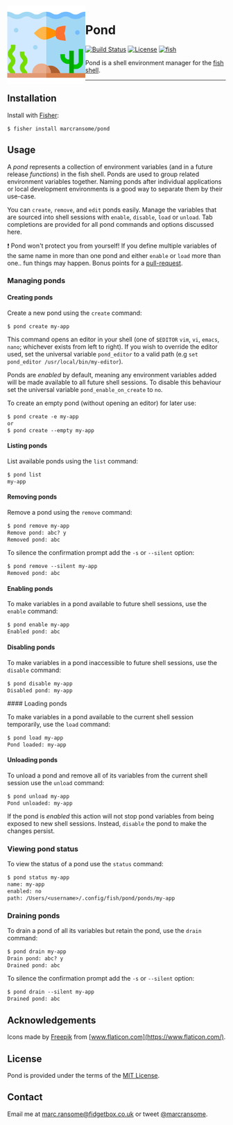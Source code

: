 <img alt="pond" src="images/fish-pond.png" width="180" align="left">

# Pond

[![Build Status](https://img.shields.io/endpoint.svg?url=https%3A%2F%2Factions-badge.atrox.dev%2Fmarcransome%2Fpond%2Fbadge%3Fref%3Dmain&style=flat&label=build)](https://github.com/marcransome/pond/actions?query=workflow%3Abuild) [![License](https://img.shields.io/badge/license-MIT-brightgreen)](http://opensource.org/licenses/mit-license.php) [![fish](https://img.shields.io/badge/fish-3.1.2-brightgreen)](https://fishshell.com)

Pond is a shell environment manager for the [fish shell](https://fishshell.com).

<hr>

## Installation

Install with [Fisher](https://github.com/jorgebucaran/fisher):

```console
$ fisher install marcransome/pond
```

## Usage

A _pond_ represents a collection of environment variables (and in a future release _functions_) in the fish shell. Ponds are used to group related environment variables together. Naming ponds after individual applications or local development environments is a good way to separate them by their use-case.

You can `create`, `remove`, and `edit` ponds easily. Manage the variables that are sourced into shell sessions with `enable`, `disable`, `load` or `unload`. Tab completions are provided for all pond commands and options discussed here.

:exclamation: Pond won't protect you from yourself! If you define multiple variables of the same name in more than one pond and either `enable` or `load` more than one.. fun things may happen. Bonus points for a [pull-request](https://docs.github.com/en/desktop/contributing-and-collaborating-using-github-desktop/creating-an-issue-or-pull-request).

### Managing ponds

#### Creating ponds

Create a new pond using the `create` command:

```console
$ pond create my-app
```

This command opens an editor in your shell (one of `$EDITOR` `vim`, `vi`, `emacs`, `nano`; whichever exists from left to right). If you wish to override the editor used, set the universal variable `pond_editor` to a valid path (e.g `set pond_editor /usr/local/bin/my-editor`).

Ponds are _enabled_ by default, meaning any environment variables added will be made available to all future shell sessions. To disable this behaviour set the universal variable `pond_enable_on_create` to `no`.

To create an empty pond (without opening an editor) for later use:

```console
$ pond create -e my-app
or
$ pond create --empty my-app
```

#### Listing ponds

List available ponds using the `list` command:

```console
$ pond list
my-app
```

#### Removing ponds

Remove a pond using the `remove` command:

```console
$ pond remove my-app
Remove pond: abc? y
Removed pond: abc
```

To silence the confirmation prompt add the `-s` or `--silent` option:

```console
$ pond remove --silent my-app
Removed pond: abc
```

#### Enabling ponds

To make variables in a pond available to future shell sessions, use the `enable` command:

```console
$ pond enable my-app
Enabled pond: abc
```

#### Disabling ponds

To make variables in a pond inaccessible to future shell sessions, use the `disable` command:

```console
$ pond disable my-app
Disabled pond: my-app
```

#### Loading ponds

To make variables in a pond available to the current shell session temporarily, use the `load` command:

```console
$ pond load my-app
Pond loaded: my-app
```

#### Unloading ponds

To unload a pond and remove all of its variables from the current shell session use the `unload` command:

```console
$ pond unload my-app
Pond unloaded: my-app
```

If the pond is _enabled_ this action will not stop pond variables from being exposed to new shell sessions. Instead, `disable` the pond to make the changes persist.

### Viewing pond status

To view the status of a pond use the `status` command:

```console
$ pond status my-app
name: my-app
enabled: no
path: /Users/<username>/.config/fish/pond/ponds/my-app
```

### Draining ponds

To drain a pond of all its variables but retain the pond, use the `drain` command:

```console
$ pond drain my-app
Drain pond: abc? y
Drained pond: abc
```

To silence the confirmation prompt add the `-s` or `--silent` option:

```console
$ pond drain --silent my-app
Drained pond: abc
```

## Acknowledgements

Icons made by [Freepik](https://www.freepik.com) from [www.flaticon.com](https://www.flaticon.com/).

## License
Pond is provided under the terms of the [MIT License](http://opensource.org/licenses/mit-license.php).

## Contact
Email me at [marc.ransome@fidgetbox.co.uk](mailto:marc.ransome@fidgetbox.co.uk) or tweet [@marcransome](http://www.twitter.com/marcransome).
